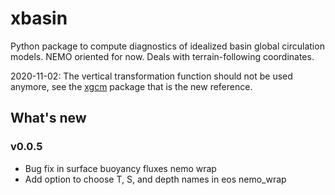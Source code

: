# xbasin
Python package to compute diagnostics of idealized basin global circulation models. NEMO oriented for now. Deals with terrain-following coordinates.

2020-11-02: The vertical transformation function should not be used anymore, see the [xgcm](https://github.com/xgcm/xgcm) package that is the new reference.

## What's new

### v0.0.5
* Bug fix in surface buoyancy fluxes nemo wrap
* Add option to choose T, S, and depth names in eos nemo_wrap